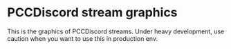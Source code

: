 # PCCDiscord stream graphics

This is the graphics of PCCDiscord streams.
Under heavy development, use caution when you want to use this in production env.
